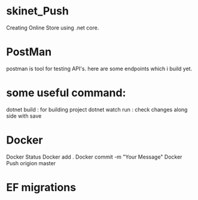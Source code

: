 # skinet_Push

Creating Online Store using .net core.

# PostMan 

postman is tool for testing API's. here are some endpoints which i build yet.

# some useful command:

dotnet build : for building project
dotnet watch run : check changes along side  with save

# Docker

Docker Status
Docker add .
Docker commit -m "Your Message"
Docker Push origion master

# EF migrations

# 
